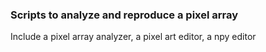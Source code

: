### Scripts to analyze and reproduce a pixel array
Include a pixel array analyzer, a pixel art editor, a npy editor 
